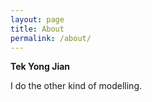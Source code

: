 ```yaml
---
layout: page
title: About
permalink: /about/
---
```


**Tek Yong Jian**

I do the other kind of modelling.

[jekyll-organization]: https://github.com/yjtek
